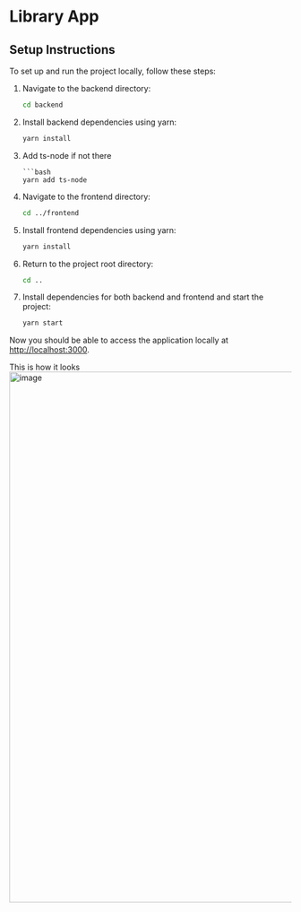 # Library App

## Setup Instructions

To set up and run the project locally, follow these steps:

1. Navigate to the backend directory:

   ```bash
   cd backend
   ```

2. Install backend dependencies using yarn:

   ```bash
   yarn install

   ```

3. Add ts-node if not there

   ````
   ```bash
   yarn add ts-node
   ````

4. Navigate to the frontend directory:

   ```bash
   cd ../frontend
   ```

5. Install frontend dependencies using yarn:

   ```bash
   yarn install
   ```

6. Return to the project root directory:

   ```bash
   cd ..
   ```

7. Install dependencies for both backend and frontend and start the project:
   ```bash
   yarn start
   ```

Now you should be able to access the application locally at [http://localhost:3000](http://localhost:3000).

This is how it looks
<img width="947" alt="image" src="https://github.com/Khadija151/library-app/assets/72862535/af1f69cf-d194-4273-9879-f86ac410ad30">


